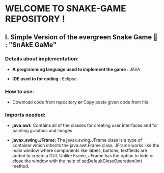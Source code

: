 # WELCOME TO SNAKE-GAME REPOSITORY !

## I. Simple Version of the evergreen Snake Game 🐍 : "SnAkE GaMe"

### Details about implementation:

- **A programming language used to implement the game** : JAVA

- **IDE used to for coding** : Eclipse

### How to use:
- Download code from repository **or** Copy paste given code from file

### Imports needed:
- **java.awt:**  Contains all of the classes for creating user interfaces and for painting graphics and images.

- **javax.swing.JFrame:** The javax.swing.JFrame class is a type of container which inherits the java.awt.Frame class. JFrame works like the main window where components like labels, buttons, textfields are added to create a GUI. Unlike Frame, JFrame has the option to hide or close the window with the help of setDefaultCloseOperation(int) method.

